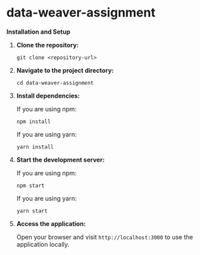 # data-weaver-assignment
**Installation and Setup**

1. **Clone the repository:**

   ```
   git clone <repository-url>
   ```

2. **Navigate to the project directory:**

   ```
   cd data-weaver-assignment
   ```

3. **Install dependencies:**

   If you are using npm:

   ```
   npm install
   ```

   If you are using yarn:

   ```
   yarn install
   ```

4. **Start the development server:**

   If you are using npm:

   ```
   npm start
   ```

   If you are using yarn:

   ```
   yarn start
   ```

5. **Access the application:**

   Open your browser and visit `http://localhost:3000` to use the application locally.

